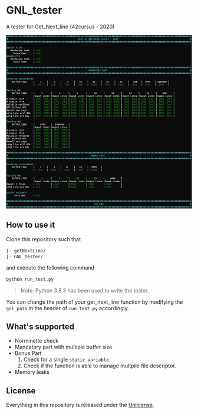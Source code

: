 # GNL_tester
A tester for Get_Next_line (42cursus - 2020)

![screenshot](./GNL_Tester.png)

## How to use it

Clone this repository such that
```
|- getNextLine/
|- GNL_Tester/
```
and execute the following command
```bash
python run_test.py
```
> Note: Python 3.8.3 has been used to write the tester.

You can change the path of your get_next_line function by modifying the ```gnl_path``` in the header of ```run_test.py``` accordingly.

## What's supported
 
 - Norminette check
 - Mandatory part with multiple buffer size
 - Bonus Part
	1. Check for a single ```static variable```
	2. Check if the function is able to manage multpile file descriptor.
 - Memory leaks

## License

Everything in this repository is released under the [Unlicense](https://github.com/maxdesalle/42/blob/main/LICENSE).

